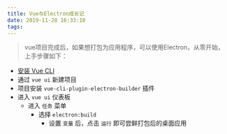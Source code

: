 ```yaml
---
title: Vue与Electron成长记
date: 2019-11-28 16:33:10
tags:
---
```


> vue项目完成后，如果想打包为应用程序，可以使用Electron，从零开始，上手步骤如下：

* [安装 Vue CLI](https://cli.vuejs.org/zh/guide/installation.html)
* 通过 `vue ui` 新建项目
* 项目安装 `vue-cli-plugin-electron-builder` 插件
* 进入 `vue ui` 仪表板
  * 进入 `任务` 菜单
    * 选择 `electron:build`
      * 设置 `变量` 后，点击 `运行` 即可尝鲜打包后的桌面应用
